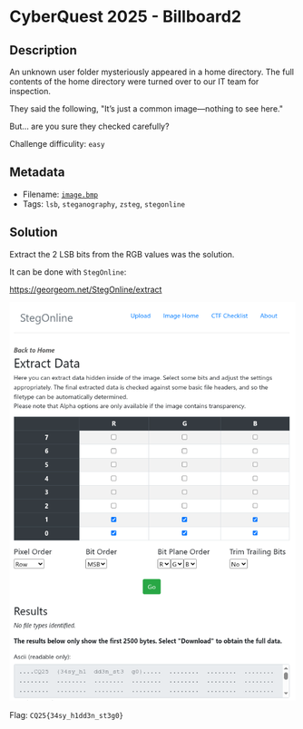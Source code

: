 # CyberQuest 2025 - Billboard2

## Description

An unknown user folder mysteriously appeared in a home directory. The full contents of the home directory were turned over to our IT team for inspection.

They said the following, "It’s just a common image—nothing to see here."

But… are you sure they checked carefully?

Challenge difficulity: `easy`

## Metadata

- Filename: [`image.bmp`](files/image.bmp)
- Tags: `lsb`, `steganography`, `zsteg`, `stegonline`

## Solution

Extract the 2 LSB bits from the RGB values was the solution.

It can be done with `StegOnline`:

<https://georgeom.net/StegOnline/extract>

![StegOnline](media/stegonline.png)

Flag: `CQ25{34sy_h1dd3n_st3g0}`